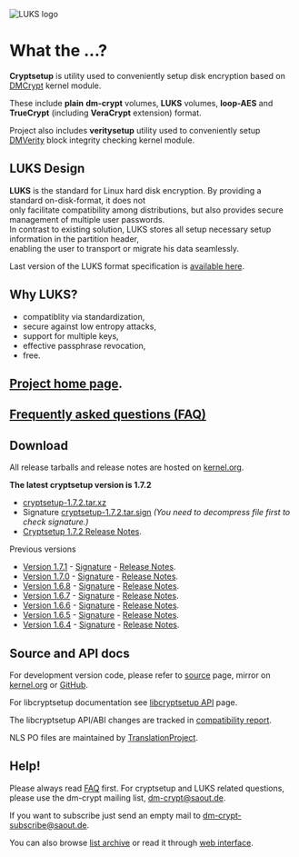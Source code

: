 ![LUKS logo](https://gitlab.com/cryptsetup/cryptsetup/wikis/luks-logo.png)

What the ...?
=============
**Cryptsetup** is utility used to conveniently setup disk encryption based
on [DMCrypt](https://gitlab.com/cryptsetup/cryptsetup/wikis/DMCrypt) kernel module.

These include **plain** **dm-crypt** volumes, **LUKS** volumes, **loop-AES**
and **TrueCrypt** (including **VeraCrypt** extension) format.

Project also includes **veritysetup** utility used to conveniently setup
[DMVerity](https://gitlab.com/cryptsetup/cryptsetup/wikis/DMVerity) block integrity checking kernel module.

LUKS Design
-----------
**LUKS** is the standard for Linux hard disk encryption. By providing a standard on-disk-format, it does not  
only facilitate compatibility among distributions, but also provides secure management of multiple user passwords.  
In contrast to existing solution, LUKS stores all setup necessary setup information in the partition header,  
enabling the user to transport or migrate his data seamlessly.

Last version of the LUKS format specification is
[available here](https://gitlab.com/cryptsetup/cryptsetup/wikis/LUKS-standard/on-disk-format.pdf).

Why LUKS?
---------
 * compatiblity via standardization,
 * secure against low entropy attacks,
 * support for multiple keys,
 * effective passphrase revocation,
 * free.

[Project home page](https://gitlab.com/cryptsetup/cryptsetup/).
-----------------

[Frequently asked questions (FAQ)](https://gitlab.com/cryptsetup/cryptsetup/wikis/FrequentlyAskedQuestions)
--------------------------------

Download
--------
All release tarballs and release notes are hosted on [kernel.org](https://www.kernel.org/pub/linux/utils/cryptsetup/).

**The latest cryptsetup version is 1.7.2**
  * [cryptsetup-1.7.2.tar.xz](https://www.kernel.org/pub/linux/utils/cryptsetup/v1.7/cryptsetup-1.7.2.tar.xz)
  * Signature [cryptsetup-1.7.2.tar.sign](https://www.kernel.org/pub/linux/utils/cryptsetup/v1.7/cryptsetup-1.7.2.tar.sign)
    _(You need to decompress file first to check signature.)_
  * [Cryptsetup 1.7.2 Release Notes](https://www.kernel.org/pub/linux/utils/cryptsetup/v1.7/v1.7.2-ReleaseNotes).

Previous versions
 * [Version 1.7.1](https://www.kernel.org/pub/linux/utils/cryptsetup/v1.7/cryptsetup-1.7.1.tar.xz) -
   [Signature](https://www.kernel.org/pub/linux/utils/cryptsetup/v1.7/cryptsetup-1.7.1.tar.sign) -
   [Release Notes](https://www.kernel.org/pub/linux/utils/cryptsetup/v1.7/v1.7.1-ReleaseNotes).
 * [Version 1.7.0](https://www.kernel.org/pub/linux/utils/cryptsetup/v1.7/cryptsetup-1.7.0.tar.xz) -
   [Signature](https://www.kernel.org/pub/linux/utils/cryptsetup/v1.7/cryptsetup-1.7.0.tar.sign) -
   [Release Notes](https://www.kernel.org/pub/linux/utils/cryptsetup/v1.7/v1.7.0-ReleaseNotes).
 * [Version 1.6.8](https://www.kernel.org/pub/linux/utils/cryptsetup/v1.6/cryptsetup-1.6.8.tar.xz) -
   [Signature](https://www.kernel.org/pub/linux/utils/cryptsetup/v1.6/cryptsetup-1.6.8.tar.sign) -
   [Release Notes](https://www.kernel.org/pub/linux/utils/cryptsetup/v1.6/v1.6.8-ReleaseNotes).
 * [Version 1.6.7](https://www.kernel.org/pub/linux/utils/cryptsetup/v1.6/cryptsetup-1.6.7.tar.xz) -
   [Signature](https://www.kernel.org/pub/linux/utils/cryptsetup/v1.6/cryptsetup-1.6.7.tar.sign) -
   [Release Notes](https://www.kernel.org/pub/linux/utils/cryptsetup/v1.6/v1.6.7-ReleaseNotes).
 * [Version 1.6.6](https://www.kernel.org/pub/linux/utils/cryptsetup/v1.6/cryptsetup-1.6.6.tar.xz) -
   [Signature](https://www.kernel.org/pub/linux/utils/cryptsetup/v1.6/cryptsetup-1.6.6.tar.sign) -
   [Release Notes](https://www.kernel.org/pub/linux/utils/cryptsetup/v1.6/v1.6.6-ReleaseNotes).
 * [Version 1.6.5](https://www.kernel.org/pub/linux/utils/cryptsetup/v1.6/cryptsetup-1.6.5.tar.xz) -
   [Signature](https://www.kernel.org/pub/linux/utils/cryptsetup/v1.6/cryptsetup-1.6.5.tar.sign) -
   [Release Notes](https://www.kernel.org/pub/linux/utils/cryptsetup/v1.6/v1.6.5-ReleaseNotes).
 * [Version 1.6.4](https://www.kernel.org/pub/linux/utils/cryptsetup/v1.6/cryptsetup-1.6.4.tar.xz) -
   [Signature](https://www.kernel.org/pub/linux/utils/cryptsetup/v1.6/cryptsetup-1.6.4.tar.sign) -
   [Release Notes](https://www.kernel.org/pub/linux/utils/cryptsetup/v1.6/v1.6.4-ReleaseNotes).

Source and API docs
-------------------
For development version code, please refer to [source](https://gitlab.com/cryptsetup/cryptsetup/tree/master) page,
mirror on [kernel.org](https://git.kernel.org/cgit/utils/cryptsetup/cryptsetup.git/) or [GitHub](https://github.com/mbroz/cryptsetup).

For libcryptsetup documentation see [libcryptsetup API](https://gitlab.com/cryptsetup/cryptsetup/wikis/API/index.html) page.

The libcryptsetup API/ABI changes are tracked in [compatibility report](https://gitlab.com/cryptsetup/cryptsetup/wikis/ABI-tracker/timeline/libcryptsetup/index.html).

NLS PO files are maintained by [TranslationProject](http://translationproject.org/domain/cryptsetup.html).

Help!
-----
Please always read [FAQ](https://gitlab.com/cryptsetup/cryptsetup/wikis/FrequentlyAskedQuestions) first.
For cryptsetup and LUKS related questions, please use the dm-crypt mailing list, [dm-crypt@saout.de](mailto:dm-crypt@saout.de).

If you want to subscribe just send an empty mail to [dm-crypt-subscribe@saout.de](mailto:dm-crypt-subscribe@saout.de).

You can also browse [list archive](http://www.saout.de/pipermail/dm-crypt/) or read it through
[web interface](http://news.gmane.org/gmane.linux.kernel.device-mapper.dm-crypt).
